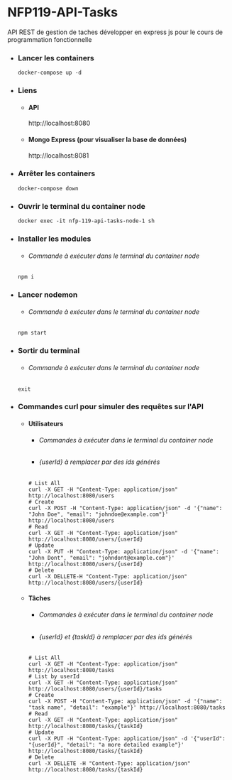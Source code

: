# NFP119-API-Tasks
API REST de gestion de taches développer en express js pour le cours de programmation fonctionnelle

- ### Lancer les containers

  ```Shell
  docker-compose up -d
  ```

- ### Liens

  - #### API
    http://localhost:8080

  - #### Mongo Express (pour visualiser la base de données)
    http://localhost:8081

- ### Arrêter les containers

  ```Shell
  docker-compose down
  ```

- ### Ouvrir le terminal du container node

  ```Shell
  docker exec -it nfp-119-api-tasks-node-1 sh
  ```

- ### Installer les modules

  - ###### Commande à exécuter dans le terminal du container node

  ```Shell
  npm i
  ```

- ### Lancer nodemon

  - ###### Commande à exécuter dans le terminal du container node

  ```Shell
  npm start
  ```

- ### Sortir du terminal

  - ###### Commande à exécuter dans le terminal du container node

  ```Shell
  exit
  ```

- ### Commandes curl pour simuler des requêtes sur l'API

  - #### Utilisateurs

    - ###### Commandes à exécuter dans le terminal du container node
    - ###### {userId} à remplacer par des ids générés
        
    ```shell 
    # List All
    curl -X GET -H "Content-Type: application/json" http://localhost:8080/users
    # Create
    curl -X POST -H "Content-Type: application/json" -d '{"name": "John Doe", "email": "johndoe@example.com"}' http://localhost:8080/users
    # Read
    curl -X GET -H "Content-Type: application/json" http://localhost:8080/users/{userId}
    # Update
    curl -X PUT -H "Content-Type: application/json" -d '{"name": "John Dont", "email": "johndont@example.com"}' http://localhost:8080/users/{userId}
    # Delete
    curl -X DELLETE-H "Content-Type: application/json" http://localhost:8080/users/{userId}
    ```

  - #### Tâches

      - ###### Commandes à exécuter dans le terminal du container node
      - ###### {userId} et {taskId} à remplacer par des ids générés
    
    ```shell
    # List All
    curl -X GET -H "Content-Type: application/json" http://localhost:8080/tasks
    # List by userId
    curl -X GET -H "Content-Type: application/json" http://localhost:8080/users/{userId}/tasks
    # Create
    curl -X POST -H "Content-Type: application/json" -d '{"name": "task name", "detail": "example"}' http://localhost:8080/tasks
    # Read
    curl -X GET -H "Content-Type: application/json" http://localhost:8080/tasks/{taskId}
    # Update
    curl -X PUT -H "Content-Type: application/json" -d '{"userId": "{userId}", "detail": "a more detailed example"}' http://localhost:8080/tasks/{taskId}
    # Delete
    curl -X DELLETE -H "Content-Type: application/json" http://localhost:8080/tasks/{taskId}
    ```